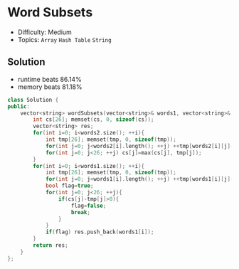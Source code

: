 # Word Subsets
- Difficulty: Medium
- Topics: `Array` `Hash Table` `String`

## Solution
- runtime beats 86.14%
- memory beats 81.18%
``` cpp
class Solution {
public:
    vector<string> wordSubsets(vector<string>& words1, vector<string>& words2) {
        int cs[26]; memset(cs, 0, sizeof(cs));
        vector<string> res;
        for(int i=0; i<words2.size(); ++i){
            int tmp[26]; memset(tmp, 0, sizeof(tmp));
            for(int j=0; j<words2[i].length(); ++j) ++tmp[words2[i][j]-'a'];
            for(int j=0; j<26; ++j) cs[j]=max(cs[j], tmp[j]);
        }
        for(int i=0; i<words1.size(); ++i){
            int tmp[26]; memset(tmp, 0, sizeof(tmp));
            for(int j=0; j<words1[i].length(); ++j) ++tmp[words1[i][j]-'a'];
            bool flag=true;
            for(int j=0; j<26; ++j){
                if(cs[j]-tmp[j]>0){
                    flag=false;
                    break;
                }
            }
            if(flag) res.push_back(words1[i]);
        }
        return res;
    }
};
```

<!-- ## Improving
### source code
- runtime beats 
- memory beats 
``` cpp
``` -->